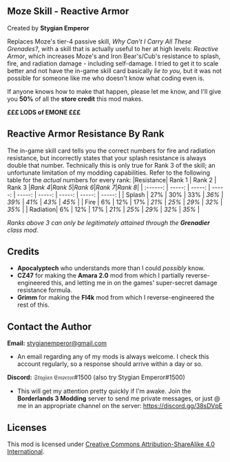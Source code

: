 Moze Skill - Reactive Armor
---------------------------
Created by **Stygian Emperor**

Replaces Moze's tier-4 passive skill, *Why Can't I Carry All These Grenades?*, with a skill that is actually useful to her at high levels: *Reactive Armor*, which increases Moze's and Iron Bear's/Cub's resistance to splash, fire, and radiation damage - including self-damage. I tried to get it to scale better and not have 
the in-game skill card basically *lie to you,* but it was not possible for someone like me who doesn't know what coding even is. 

If anyone knows how to make that happen, please let me know, and I'll give you **50%** of all the **store credit** this mod makes. 

**£££ LODS of EMONE £££**

Reactive Armor Resistance By Rank
---------------------------------
The in-game skill card tells you the correct numbers for fire and radiation resistance, but incorrectly states that your splash resistance is always double that number. Technically this is only true for Rank 3 of the skill; an unfortunate limitation of my modding capabilities. Refer to the following table for the *actual* numbers for every rank:
|Resistance| Rank 1 | Rank 2 | Rank 3 |*Rank 4*|*Rank 5*|*Rank 6*|*Rank 7*|*Rank 8*|
| :------: | -----: | -----: | -----: | -----: | -----: | -----: | -----: | -----: |
|  Splash  |   27%  |   30%  |   33%  |  *36%* |  *39%* |  *41%* |  *43%* |  *45%* |
|   Fire   |    6%  |   12%  |   17%  |  *21%* |  *25%* |  *29%* |  *32%* |  *35%* |
| Radiation|    6%  |   12%  |   17%  |  *21%* |  *25%* |  *29%* |  *32%* |  *35%* |

*Ranks above 3 can only be legitimately attained through the* ***Grenadier*** *class mod.*

Credits
-------
- **Apocalyptech** who understands more than I could *possibly* know.
- **CZ47** for making the **Amara 2.0** mod from which I partially reverse-engineered this, and letting me in on the games' super-secret damage resistance formula.
- **Grimm** for making the **Fl4k** mod from which I reverse-engineered the rest of this.

Contact the Author
------------------
**Email:** stygianemperor@gmail.com
- An email regarding any of my mods is always welcome. I check this account regularly, so a response should arrive within a day or so.

**Discord:** 𝔖𝔱𝔶𝔤𝔦𝔞𝔫 𝔈𝔪𝔭𝔢𝔯𝔬𝔯#1500 (also try Stygian Emperor#1500)
- This will get my attention pretty quickly if I'm awake. Join the **Borderlands 3 Modding** server to send me private messages, or just @ me in an appropriate channel on the server: https://discord.gg/38sDVpE

Licenses
--------
This mod is licensed under [Creative Commons Attribution-ShareAlike 4.0 International](https://creativecommons.org/licenses/by-sa/4.0/).